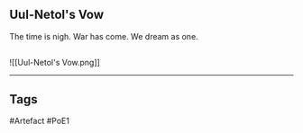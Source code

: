 ## Uul-Netol's Vow
The time is nigh.
War has come.
We dream as one.
##
![[Uul-Netol's Vow.png]]

---
## Tags
#Artefact
#PoE1